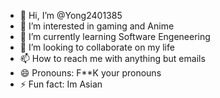 - 👋 Hi, I’m @Yong2401385
- 👀 I’m interested in gaming and Anime
- 🌱 I’m currently learning Software Engeneering
- 💞️ I’m looking to collaborate on my life
- 📫 How to reach me with anything but emails
- 😄 Pronouns: F**K your pronouns
- ⚡ Fun fact: Im Asian

<!---
Yong2401385/Yong2401385 is a ✨ special ✨ repository because its `README.md` (this file) appears on your GitHub profile.
You can click the Preview link to take a look at your changes.
--->
